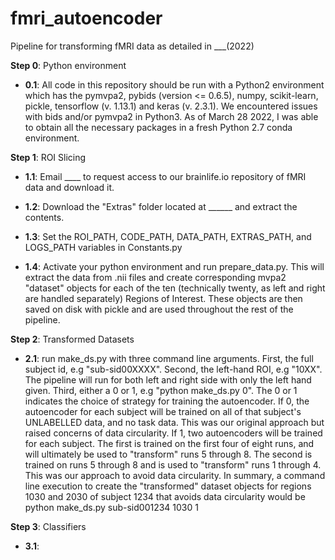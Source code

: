 # fmri_autoencoder
Pipeline for transforming fMRI data as detailed in ___(2022)

**Step 0**: Python environment
  
- **0.1**: All code in this repository should be run with a Python2 environment which has the pymvpa2, pybids (version <= 0.6.5), numpy, scikit-learn, pickle, tensorflow (v. 1.13.1) and keras (v. 2.3.1). We encountered issues with bids and/or pymvpa2 in Python3. As of March 28 2022, I was able to obtain all the necessary packages in a fresh Python 2.7 conda environment. 

**Step 1**: ROI Slicing
  
- **1.1**: Email ____ to request access to our brainlife.io repository of fMRI data and download it.
  
- **1.2**: Download the "Extras" folder located at ______ and extract the contents.
  
- **1.3**: Set the ROI_PATH, CODE_PATH, DATA_PATH, EXTRAS_PATH, and LOGS_PATH variables in Constants.py
  
- **1.4**: Activate your python environment and run prepare_data.py. This will extract the data from .nii files and create corresponding mvpa2 "dataset" objects for each of the ten (technically twenty, as left and right are handled separately) Regions of Interest. These objects are then saved on disk with pickle and are used throughout the rest of the pipeline. 
  
**Step 2**: Transformed Datasets
  
- **2.1**: run make_ds.py with three command line arguments. First, the full subject id, e.g "sub-sid00XXXX". Second, the left-hand ROI, e.g "10XX". The pipeline will run for both left and right side with only the left hand given. Third, either a 0 or 1, e.g "python make_ds.py 0". The 0 or 1 indicates the choice of strategy for training the autoencoder. If 0, the autoencoder for each subject will be trained on all of that subject's UNLABELLED data, and no task data. This was our original approach but raised concerns of data circularity. If 1, two autoencoders will be trained for each subject. The first is trained on the first four of eight runs, and will ultimately be used to "transform" runs 5 through 8. The second is trained on runs 5 through 8 and is used to "transform" runs 1 through 4. This was our approach to avoid data circularity. In summary, a command line execution to create the "transformed" dataset objects for regions 1030 and 2030 of subject 1234 that avoids data circularity would be python make_ds.py sub-sid001234 1030 1
  
**Step 3**: Classifiers

- **3.1**: 
        
